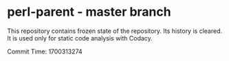 # perl-parent - master branch

This repository contains frozen state of the repository.
Its history is cleared. It is used only for static code
analysis with Codacy.

Commit Time: 1700313274